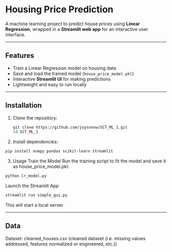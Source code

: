 # Housing Price Prediction

A machine learning project to predict house prices using **Linear Regression**, wrapped in a **Streamlit web app** for an interactive user interface.

---
## Features
- Train a Linear Regression model on housing data  
- Save and load the trained model (`house_price_model.pkl`)  
- Interactive **Streamlit UI** for making predictions  
- Lightweight and easy to run locally  

---
## Installation

1. Clone the repository:
   ```bash
   git clone https://github.com/joysonnw/SCT_ML_1.git
   cd SCT_ML_1
2. Install dependencies:

  ```bash
  pip install numpy pandas scikit-learn streamlit
  ```
3. Usage
Train the Model
Run the training script to fit the model and save it as house_price_model.pkl:

  ```bash
  python lr_model.py
  ````
Launch the Streamlit App
  ```bash
streamlit run simple_gui.py
  ```
This will start a local server.

---
## Data
Dataset: cleaned_houses.csv (cleaned dataset (i.e. missing values addressed, features normalized or engineered, etc.))
